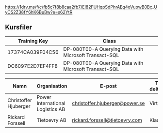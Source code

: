https://1drv.ms/f/c/fb5c7f8b8caa2fb7/El82FUHqpSdPhrAEq4oVupwB0Bc_UyCS2Z38fY6hK6BuBw?e=s62YtR

Kursfiler
----------------------------------------------------------------------------

| Training Key     | Class                                                 |
| ---------------- | ----------------------------------------------------- |
| 17374CA039F04C56 | DP-080T00-A Querying Data with Microsoft Transact-SQL |
| DC6097E2D7EF4FF8 | DP-080T00-A Querying Data with Microsoft Transact-SQL |

| Namn                  | Organisation                     | E-post                                                                  | Typ av deltagande |
| --------------------- | -------------------------------- | ----------------------------------------------------------------------- | ----------------- |
| Christoffer Hjuberger | Power International Logistics AB | [christoffer.hjuberger@power.se](mailto:christoffer.hjuberger@power.se) | Virtuellt         |
| Rickard Forssell      | Tietoevry AB                     | [rickard.forssell@tietoevry.com](mailto:rickard.forssell@tietoevry.com) | Klassrum          |


